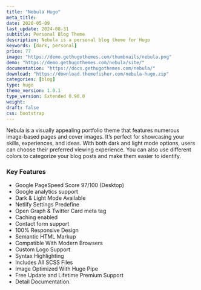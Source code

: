```yaml
---
title: "Nebula Hugo"
meta_title:
date: 2020-05-09
last_update: 2024-08-31
subtitle: Personal Blog Theme
description: Nebula is a personal blog theme for Hugo
keywords: [dark, personal]
price: 77
image: "https://demo.gethugothemes.com/thumbnails/nebula.png"
demo: "https://demo.gethugothemes.com/nebula/site/"
documentation: "https://docs.gethugothemes.com/nebula/"
download: "https://download.themefisher.com/nebula-hugo.zip"
categories: [blog]
type: hugo
theme_version: 1.0.1
type_version: Extended 0.90.0
weight:
draft: false
css: bootstrap
---
```

Nebula is a visually appealing portfolio theme that features numerous image-based pages and cover images. It’s perfect for showcasing your skills, experiences, and ideas. With both dark and light mode options, users can choose their preferred viewing experience. You can also use different colors to categorize your blog posts and make them easier to identify.

### Key Features

- Google PageSpeed Score 97/100 (Desktop)
- Google analytics  support
- Dark & Light Mode Available
- Netlify Settings Predefine
- Open Graph & Twitter Card meta tag
- Caching enabled
- Contact form support
- 100% Responsive Design
- Semantic HTML Markup
- Compatible With Modern Browsers
- Custom Logo Support
- Syntax Highlighting
- Includes All SCSS Files
- Image Optimized With Hugo Pipe
- Free Update and Lifetime Premium Support
- Detail Documentation.
